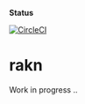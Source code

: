 **Status**

[![CircleCI](https://circleci.com/gh/fishi0x01/rakn/tree/master.svg?style=svg)](https://circleci.com/gh/fishi0x01/rakn/tree/master)

# rakn
Work in progress ..
